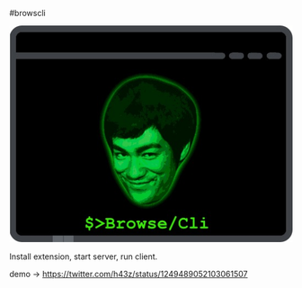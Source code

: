 #browscli

![Image of browscli](https://raw.githubusercontent.com/h43z/browscli/master/logo.jpeg)

Install extension, start server, run client.

demo -> https://twitter.com/h43z/status/1249489052103061507
